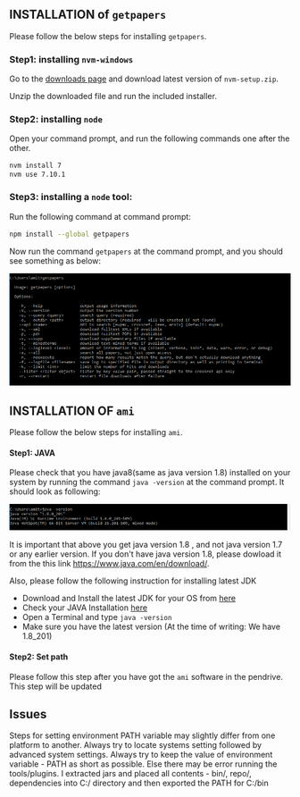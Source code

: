 ## INSTALLATION of `getpapers`

Please follow the below steps for installing `getpapers`.

### Step1: installing `nvm-windows`

Go to the [downloads page](https://github.com/coreybutler/nvm-windows/releases) and download latest version of `nvm-setup.zip`. 

Unzip the downloaded file and run the included installer.

### Step2: installing `node`

Open your command prompt, and run the following commands one after the other.

```
nvm install 7
nvm use 7.10.1
```


### Step3: installing a `node` tool:

Run the following command at command prompt:
```bash
npm install --global getpapers
```

Now run the command `getpapers` at the command prompt, and you should see something as below:

![getpapers_windows](getpapers_windows_screenshoot.png)

## INSTALLATION OF `ami`

Please follow the below steps for installing `ami`.

#### Step1: JAVA

Please check that you have java8(same as java version 1.8) installed on your system by running the command `java -version` at the command prompt. It should look as following:

![java8](java8_windows.png)

It is important that above you get java version 1.8 , and not java version 1.7 or any earlier version. 
If you don't have java version 1.8, please dowload it from the this link https://www.java.com/en/download/.

Also, please follow the following instruction for installing latest JDK
- Download and Install the latest JDK for your OS from <a href=https://www.oracle.com/technetwork/java/javase/downloads/jdk8-downloads-2133151.html>here</a>	
- Check your JAVA Installation <a href=https://www.java.com/en/download/help/version_manual.xml>here</a>	
- Open a Terminal and type <code>java -version</code>	
- Make sure you have the latest version (At the time of writing: We have 1.8_201)

#### Step2: Set path

Please follow this step after you have got the `ami` software in the pendrive. This step will be updated

## Issues

Steps for setting environment PATH variable may slightly differ from one platform to another. Always try to locate systems setting followed by advanced system settings. Always try to keep the value of environment variable - PATH as short as possible. Else there may be error running the tools/plugins. I extracted jars and placed all contents - bin/, repo/, dependencies into C:/ directory and then exported the PATH for C:/bin 

